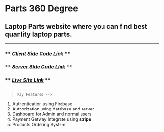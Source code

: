 # Parts 360 Degree
## Laptop Parts website where you can find best quanlity laptop parts.


---


###  ** *[Client Side Code Link](https://github.com/programming-hero-web-course1/manufacturer-website-client-side-MajedHasan)* ** 
###  ** *[Server Side Code Link](https://github.com/programming-hero-web-course1/manufacturer-website-server-side-MajedHasan)* ** 
###  ** *[Live Site Link](https://p-hero-assignment-12.web.app/)* ** 


---


> `Key Features -->`
01. Authentication using Firebase
02. Authorization using database and server
03. Dashboard for Admin and normal users
04. Payment Getway Integrate using **stripe**
05. Products Ordering System